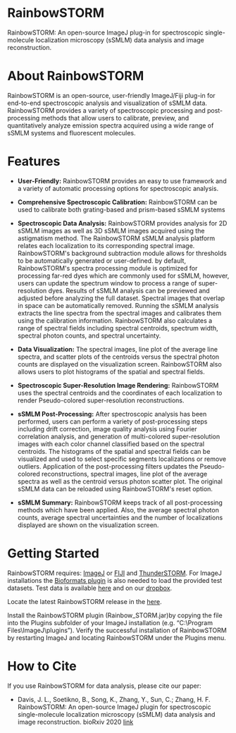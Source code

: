 # RainbowSTORM
RainbowSTORM: An open-source ImageJ plug-in for spectroscopic single-molecule localization microscopy (sSMLM) data analysis and image reconstruction.

# About RainbowSTORM

RainbowSTORM is an open-source, user-friendly ImageJ/Fiji plug-in for end-to-end spectroscopic analysis and visualization of sSMLM data. RainbowSTORM provides a variety of spectroscopic processing and post-processing methods that allow users to calibrate, preview, and quantitatively analyze emission spectra acquired using a wide range of sSMLM systems and fluorescent molecules.

# Features
- **User-Friendly:** RainbowSTORM provides an easy to use framework and a variety of automatic processing options for spectroscopic analysis.

- **Comprehensive Spectroscopic Calibration:** RainbowSTORM can be used to calibrate both grating-based and prism-based sSMLM systems

- **Spectroscopic Data Analysis:** RainbowSTORM provides analysis for 2D sSMLM images as well as 3D sSMLM images acquired using the astigmatism method. The RainbowSTORM sSMLM analysis platform relates each localization to its corresponding spectral image. RainbowSTORM's background subtraction module allows for thresholds to be automatically generated or user-defined. by default, RainbowSTORM's spectra processing module is optimized for processing far-red dyes which are commonly used for sSMLM, however, users can update the spectrum window to process a range of super-resolution dyes. Results of sSMLM analysis can be previewed and adjusted before analyzing the full dataset. Spectral images that overlap in space can be automatically removed. Running the sSMLM analysis extracts the line spectra from the spectral images and calibrates them using the calibration information. RainbowSTORM also calculates a range of spectral fields including spectral centroids, spectrum width, spectral photon counts, and spectral uncertainty.

- **Data Visualization:** The spectral images, line plot of the average line spectra, and scatter plots of the centroids versus the spectral photon counts are displayed on the visualization screen. RainbowSTORM also allows users to plot histograms of the spatial and spectral fields.

- **Spectroscopic Super-Resolution Image Rendering:** RainbowSTORM uses the spectral centroids and the coordinates of each localization to render Pseudo-colored super-resolution reconstructions. 

- **sSMLM Post-Processing:** After spectroscopic analysis has been performed, users can perform a variety of post-processing steps including drift correction, image quality analysis using Fourier correlation analysis, and generation of multi-colored super-resolution images with each color channel classified based on the spectral centroids. The histograms of the spatial and spectral fields can be visualized and used to select specific segments localizations or remove outliers. Application of the post-processing filters updates the Pseudo-colored reconstructions, spectral images, line plot of the average spectra as well as the centroid versus photon scatter plot. The original sSMLM data can be reloaded using RainbowSTORM's reset option.

- **sSMLM Summary:** RainbowSTORM keeps track of all post-processing methods which have been applied. Also, the average spectral photon counts, average spectral uncertainties and the number of localizations displayed are shown on the visualization screen.


# Getting Started
RainbowSTORM requires: [ImageJ](https://imagej.nih.gov/ij/download.html) or [FIJI](https://imagej.net/Fiji/Downloads) and [ThunderSTORM](https://github.com/zitmen/thunderstorm/wiki/Downloads). For ImageJ installations the [Bioformats plugin](https://www.openmicroscopy.org/bio-formats/downloads/) is also needed to load the provided test datasets.  Test data is available [here](https://github.com/FOIL-NU/RainbowSTORM/tree/master/rs-ij-plugin-v1/RainbowSTORM%20Test) and on our [dropbox](https://www.dropbox.com/sh/44uihyzrxh93jh8/AAAwjqpeNVz6fXnARH45s7wTa?dl=0).

Locate the latest RainbowSTORM release in the [here](https://github.com/FOIL-NU/RainbowSTORM/tree/master/rs-ij-plugin-v1/Current%20Release).

Install the RainbowSTORM plugin (Rainbow_STORM.jar)by copying the file into the Plugins subfolder of your ImageJ installation (e.g. “C:\Program Files\ImageJ\plugins”).  Verify the successful installation of RainbowSTORM by restarting ImageJ and locating RainbowSTORM under the Plugins menu.


# How to Cite
If you use RainbowSTORM for data analysis, please cite our paper:
- Davis, J. L., Soetikno, B., Song, K., Zhang, Y., Sun, C.; Zhang, H. F. RainbowSTORM: An open-source ImageJ plugin for spectroscopic single-molecule localization microscopy (sSMLM) data analysis and image reconstruction. bioRxiv 2020 [link](https://doi.org/10.1101/2020.03.10.986018)
